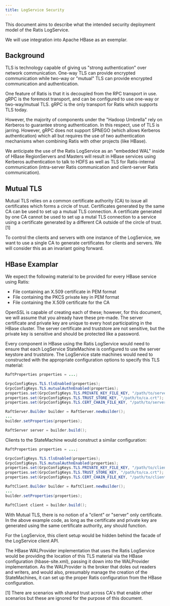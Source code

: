 ```yaml
---
title: LogService Security
---
```

<!---
  Licensed under the Apache License, Version 2.0 (the "License");
  you may not use this file except in compliance with the License.
  You may obtain a copy of the License at

   http://www.apache.org/licenses/LICENSE-2.0

  Unless required by applicable law or agreed to in writing, software
  distributed under the License is distributed on an "AS IS" BASIS,
  WITHOUT WARRANTIES OR CONDITIONS OF ANY KIND, either express or implied.
  See the License for the specific language governing permissions and
  limitations under the License. See accompanying LICENSE file.
-->

This document aims to describe what the intended security deployment model of the Ratis LogService.

We will use integration into Apache HBase as an exemplar.

## Background

TLS is technology capable of giving us "strong authentication" over network communication. One-way TLS can provide
encrypted communication while two-way or "mutual" TLS can provide encrypted communication and authentication.

One feature of Ratis is that it is decoupled from the RPC transport in use. gRPC is the foremost transport, and
can be configured to use one-way or two-way/mutual TLS. gRPC is the only transport for Ratis which
supports TLS today.

However, the majority of components under the "Hadoop Umbrella" rely on Kerberos to guarantee strong authentication.
In this respect, use of TLS is jarring. However, gRPC does not support SPNEGO (which allows Kerberos authentication)
which all but requires the use of two authentication mechanisms when combining Ratis with other projects (like HBase).

We anticipate the use of the Ratis LogService as an "embedded WAL" inside of HBase RegionServers and Masters
will result in HBase services using Kerberos authentication to talk to HDFS as well as TLS for Ratis-internal
communication (intra-server Ratis communication and client-server Ratis communication).

## Mutual TLS

Mutual TLS relies on a common certificate authority (CA) to issue all certificates which forms a circle
of trust. Certificates generated by the same CA can be used to set up a mutual TLS connection. A certificate
generated by one CA cannot be used to set up a mutal TLS connection to a service using a certificate
generated by a different CA outside of the circle of trust. [1]

To control the clients and servers with one instance of the LogService, we want to use a single CA to generate
certificates for clients and servers. We will consider this as an invariant going forward.

## HBase Examplar

We expect the following material to be provided for every HBase service using Ratis:

* File containing an X.509 certificate in PEM format
* File containing the PKCS private key in PEM format
* File containing the X.509 certificate for the CA

OpenSSL is capable of creating each of these; however, for this document, we will assume
that you already have these pre-made. The server certificate and private key are unique to every
host participating in the HBase cluster. The server certificate and truststore are not sensitive,
but the private key is sensitive and should be protected like a password.

Every component in HBase using the Ratis LogService would need to ensure that each LogService StateMachine is
configured to use the server keystore and truststore. The LogService state machines would need to constructed
with the appropriate configuration options to specify this TLS material:

```java
RaftProperties properties = ...;

GrpcConfigKeys.TLS.tlsEnabled(properties);
GrpcConfigKeys.TLS.mutualAuthnEnabled(properties);
properties.set(GrpcConfigKeys.TLS.PRIVATE_KEY_FILE_KEY, "/path/to/server-private-key.pem");
properties.set(GrpcConfigKeys.TLS.TRUST_STORE_KEY, "/path/to/ca.crt");
properties.set(GrpcConfigKeys.TLS.CERT_CHAIN_FILE_KEY, "/path/to/server.crt");

RaftServer.Builder builder = RaftServer.newBuilder();
...
builder.setProperties(properties);

RaftServer server = builder.build();
```

Clients to the StateMachine would construct a similar configuration:

```java
RaftProperties properties = ...;

GrpcConfigKeys.TLS.tlsEnabled(properties);
GrpcConfigKeys.TLS.mutualAuthnEnabled(properties);
properties.set(GrpcConfigKeys.TLS.PRIVATE_KEY_FILE_KEY, "/path/to/client-private-key.pem");
properties.set(GrpcConfigKeys.TLS.TRUST_STORE_KEY, "/path/to/ca.crt");
properties.set(GrpcConfigKeys.TLS.CERT_CHAIN_FILE_KEY, "/path/to/client.crt");

RaftClient.Builder builder = RaftClient.newBuilder();
...
builder.setProperties(properties);

RaftClient client = builder.build();
```

With Mutual TLS, there is no notion of a "client" or "server" only certificate. In the above example code,
as long as the certificate and private key are generated using the same certificate authority, any
should function.

For the LogService, this client setup would be hidden behind the facade of the LogService client API.

The HBase WALProvider implementation that uses the Ratis LogService would be providing the location of
this TLS material via the HBase configuration (hbase-site.xml), passing it down into the WALProvider
implementation. As the WALProvider is the broker that doles out readers and writers, and would also, presumably
manage the creation of the StateMachines, it can set up the proper Ratis configuration from the HBase configuration.

[1] There are scenarios with shared trust across CA's that enable other scenarios but these are ignored for the purpose
of this document.
